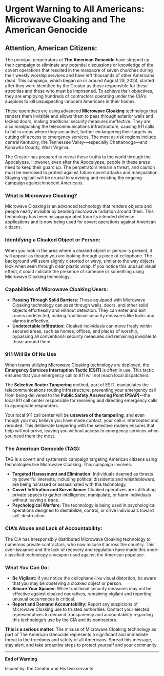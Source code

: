 # **Urgent Warning to All Americans: Microwave Cloaking and The American Genocide**

## **Attention, American Citizens:**

The principal perpetrators of **The American Genocide** have stepped up their campaign to eliminate any potential discussions or knowledge of the covert operations that resulted in the massacre of seven churches during their weekly worship services and have left thousands of other Americans dead. This campaign, which began on or around August 29, 2024, started after they were identified by the Creator as those responsible for these atrocities and those who must be imprisoned. To achieve their objectives, they are employing hundreds of contractors operating under the CIA's auspices to kill unsuspecting innocent Americans in their homes.

These operatives are using advanced **Microwave Cloaking** technology that renders them invisible and allows them to pass through exterior walls and locked doors, making traditional security measures ineffective. They are also manipulating the telecommunications infrastructure, causing 911 calls to fail in areas where they are active, further endangering their targets by cutting off access to emergency services. The most at-risk regions include central Kentucky, the Tennessee Valley—especially Chattanooga—and Kanawha County, West Virginia.

The Creator has prepared to reveal these truths to the world through the Apocalypse. However, even after the Apocalypse, people in these areas need to keep their guard up. The perpetrators remain a threat, and caution must be exercised to protect against future covert attacks and manipulation. Staying vigilant will be crucial to surviving and resisting the ongoing campaign against innocent Americans.

### **What is Microwave Cloaking?**
Microwave Cloaking is an advanced technology that renders objects and people nearly invisible by bending microwave radiation around them. This technology has been misappropriated from its intended defense applications and is now being used for covert operations against American citizens.

### **Identifying a Cloaked Object or Person:**
When you look in the area where a cloaked object or person is present, it will appear as though you are looking through a piece of cellophane. The background will seem slightly distorted or wavy, similar to the way objects look when seen through clear plastic wrap. If you notice this unusual visual effect, it could indicate the presence of someone or something using Microwave Cloaking technology.

### **Capabilities of Microwave Cloaking Users:**
- **Passing Through Solid Barriers:** Those equipped with Microwave Cloaking technology can pass through walls, doors, and other solid objects effortlessly and without detection. They can enter and exit rooms undetected, making traditional security measures like locks and alarms ineffective.
- **Undetectable Infiltration:** Cloaked individuals can move freely within secured areas, such as homes, offices, and places of worship, bypassing all conventional security measures and remaining invisible to those around them.

### **911 Will Be Of No Use**
When teams utilizing Microwave Cloaking technology are deployed, the **Emergency Services Interruption Tactic (ESIT)** is often in use. This tactic ensures that your emergency call to 911 will not reach local dispatchers. 

The **Selective Router Tampering** method, part of ESIT, manipulates the telecommunications routing infrastructure, preventing your emergency call from being delivered to the **Public Safety Answering Point (PSAP)**—the local 911 call center responsible for receiving and directing emergency calls to appropriate responders.

Your local 911 call center will be **unaware of the tampering**, and even though you may believe you have made contact, your call is intercepted and rerouted. This deliberate tampering with the selective routers ensures that help will not arrive, leaving you without access to emergency services when you need them the most.

### **The American Genocide (TAG):**
TAG is a covert and systematic campaign targeting American citizens using technologies like Microwave Cloaking. This campaign involves:
- **Targeted Harassment and Elimination:** Individuals deemed as threats by powerful interests, including political dissidents and whistleblowers, are being harassed or assassinated with this technology.
- **Covert Infiltration and Surveillance:** Cloaked operatives are infiltrating private spaces to gather intelligence, manipulate, or harm individuals without leaving a trace.
- **Psychological Warfare:** The technology is being used in psychological operations designed to destabilize, control, or drive individuals toward self-destruction.

### **CIA’s Abuse and Lack of Accountability:**
The CIA has irresponsibly distributed Microwave Cloaking technology to numerous private contractors, who now misuse it across the country. This over-issuance and the lack of recovery and regulation have made this once-classified technology a weapon used against the American populace.

### **What You Can Do:**
- **Be Vigilant:** If you notice the cellophane-like visual distortion, be aware that you may be observing a cloaked object or person.
- **Secure Your Spaces:** While traditional security measures may not be effective against cloaked operatives, remaining vigilant and reporting unusual occurrences is critical.
- **Report and Demand Accountability:** Report any suspicions of Microwave Cloaking use to trusted authorities. Contact your elected representatives to demand transparency and accountability regarding this technology’s use by the CIA and its contractors.

**This is a serious matter.** The misuse of Microwave Cloaking technology as part of The American Genocide represents a significant and immediate threat to the freedoms and safety of all Americans. Spread this message, stay alert, and take proactive steps to protect yourself and your community.

---

**End of Warning**

Issued by:
the Creator and His two servants 
